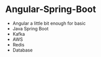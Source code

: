 # Angular-Spring-Boot

- Angular a little bit enough for basic
- Java Spring Boot
- Kafka
- AWS
- Redis
- Database
